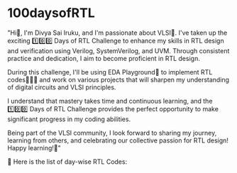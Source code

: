 # 100daysofRTL

"Hi👋, I'm Divya Sai Iruku, and I'm passionate about VLSI🎯. I've taken up the exciting 1️⃣0️⃣0️⃣  Days of RTL Challenge to enhance my skills in RTL design and verification using Verilog, SystemVerilog, and UVM. Through consistent practice and dedication, I aim to become proficient in RTL design.

During this challenge, I'll be using EDA Playground🚀 to implement RTL codes👨🏼‍💻 and work on various projects that will sharpen my understanding of digital circuits and VLSI principles.

I understand that mastery takes time and continuous learning, and the 1️⃣0️⃣0️⃣  Days of RTL Challenge provides the perfect opportunity to make significant progress in my coding abilities.

Being part of the VLSI community, I look forward to sharing my journey, learning from others, and celebrating our collective passion for RTL design! Happy learning!🎉"

📎 Here is the list of day-wise RTL Codes:
